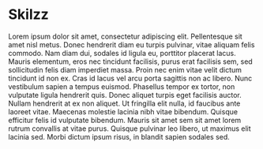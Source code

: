 # Skilzz
Lorem ipsum dolor sit amet, consectetur adipiscing elit. Pellentesque sit amet nisl metus. Donec hendrerit diam eu turpis pulvinar, vitae aliquam felis commodo. Nam diam dui, sodales id ligula eu, porttitor placerat lacus. Mauris elementum, eros nec tincidunt facilisis, purus erat facilisis sem, sed sollicitudin felis diam imperdiet massa. Proin nec enim vitae velit dictum tincidunt id non ex. Cras id lacus vel arcu porta sagittis non ac libero. Nunc vestibulum sapien a tempus euismod. Phasellus tempor ex tortor, non vulputate ligula hendrerit quis. Donec aliquet turpis eget facilisis auctor. Nullam hendrerit at ex non aliquet. Ut fringilla elit nulla, id faucibus ante laoreet vitae. Maecenas molestie lacinia nibh vitae bibendum. Quisque efficitur felis id vulputate bibendum. Mauris sit amet sem sit amet lorem rutrum convallis at vitae purus. Quisque pulvinar leo libero, ut maximus elit lacinia sed. Morbi dictum ipsum risus, in blandit sapien sodales sed.
